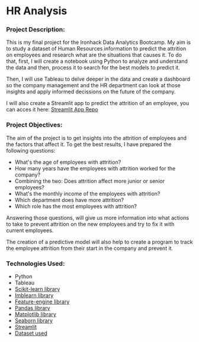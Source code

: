 # HR Analysis

### Project Description:
This is my final project for the Ironhack Data Analytics Bootcamp. My aim is to study a dataset of Human Resources information to predict the attrition on employees and research what are the situations that causes it. To do that, first, I will create a notebook using Python to analyze and understand the data and then, process it to search for the best models to predict it.

Then, I will use Tableau to delve deeper in the data and create a dashboard so the company management and the HR department can look at those insights and apply informed decissions on the future of the company.

I will also create a Streamlit app to predict the attrition of an employee, you can acces it here: [Streamlit App Repo](https://github.com/Raughar/hr-analysis-streamlit)

### Project Objectives:
The aim of the project is to get insights into the attrition of employees and the factors that affect it. To get the best results, I have prepared the following questions:

- What's the age of employees with attrition?
- How many years have the employees with attrition worked for the company?
- Combining the two: Does attrition affect more junior or senior employees?
- What's the monthly income of the employees with attrition?
- Which department does have more attrition?
- Which role has the most employees with attrition?

Answering those questions, will give us more information into what actions to take to prevent attrition on the new employees and try to fix it with current employees.

The creation of a predictive model will also help to create a program to track the employee attrition from their start in the company and prevent it.

### Technologies Used:
- Python
- Tableau
- [Scikit-learn library](https://scikit-learn.org/)
- [Imblearn library](https://imbalanced-learn.org/stable/index.html)
- [Feature-engine library](https://feature-engine.trainindata.com/)
- [Pandas library](https://pandas.pydata.org/)
- [Matplotlib library](https://matplotlib.org/)
- [Seaborn library](https://seaborn.pydata.org/)
- [Streamlit](https://streamlit.io/)
- [Dataset used](https://www.kaggle.com/datasets/bhanupratapbiswas/hr-analytics-case-study)
